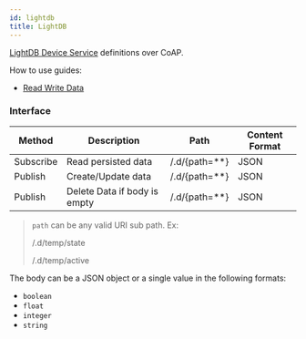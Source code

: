 ```yaml
---
id: lightdb
title: LightDB
---
```


[LightDB Device Service](/cloud/services/lightdb) definitions over CoAP.

How to use guides:

- [Read Write Data](/cloud/services/lightdb/read-write-data)

### Interface

| Method    | Description                  | Path            | Content Format |
| --------- | ---------------------------- | --------------- | -------------- |
| Subscribe | Read persisted data          | /.d/{path=\*\*} | JSON           |
| Publish   | Create/Update data           | /.d/{path=\*\*} | JSON           |
| Publish   | Delete Data if body is empty | /.d/{path=\*\*} | JSON           |

> `path` can be any valid URI sub path. Ex:
>
> /.d/temp/state
>
> /.d/temp/active

The body can be a JSON object or a single value in the following formats:

- `boolean`
- `float`
- `integer`
- `string`
